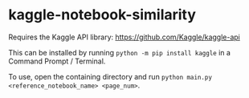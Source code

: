 # kaggle-notebook-similarity

Requires the Kaggle API library: https://github.com/Kaggle/kaggle-api

This can be installed by running `python -m pip install kaggle` in a Command Prompt / Terminal.

To use, open the containing directory and run `python main.py <reference_notebook_name> <page_num>`.
